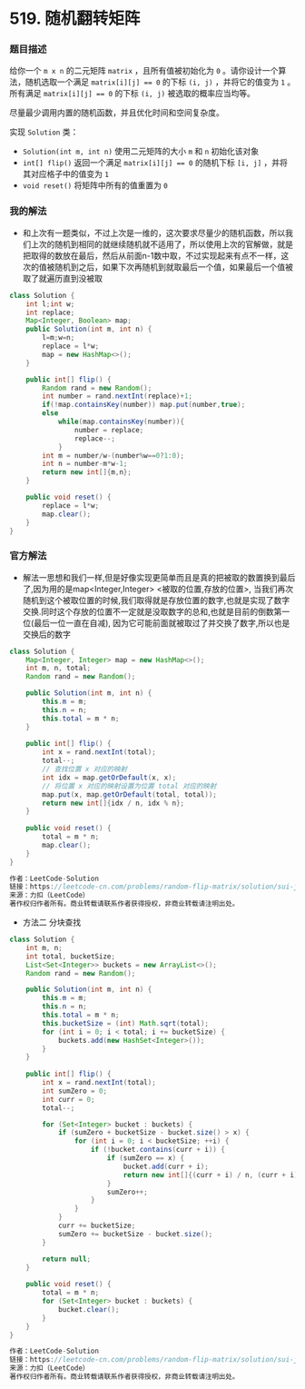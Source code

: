 # 519. 随机翻转矩阵

### 题目描述

给你一个 `m x n` 的二元矩阵 `matrix` ，且所有值被初始化为 `0` 。请你设计一个算法，随机选取一个满足 `matrix[i][j] == 0` 的下标 `(i, j)` ，并将它的值变为 `1` 。所有满足 `matrix[i][j] == 0` 的下标 `(i, j)` 被选取的概率应当均等。

尽量最少调用内置的随机函数，并且优化时间和空间复杂度。

实现 `Solution` 类：

- `Solution(int m, int n)` 使用二元矩阵的大小 `m` 和 `n` 初始化该对象
- `int[] flip()` 返回一个满足 `matrix[i][j] == 0` 的随机下标 `[i, j]` ，并将其对应格子中的值变为 `1`
- `void reset()` 将矩阵中所有的值重置为 `0`

### 我的解法

- 和上次有一题类似，不过上次是一维的，这次要求尽量少的随机函数，所以我们上次的随机到相同的就继续随机就不适用了，所以使用上次的官解做，就是把取得的数放在最后，然后从前面n-1数中取，不过实现起来有点不一样，这次的值被随机到之后，如果下次再随机到就取最后一个值，如果最后一个值被取了就遍历直到没被取

```java
class Solution {
    int l;int w;
    int replace;
    Map<Integer, Boolean> map;
    public Solution(int m, int n) {
        l=m;w=n;
        replace = l*w;
        map = new HashMap<>();
    }

    public int[] flip() {
        Random rand = new Random();
        int number = rand.nextInt(replace)+1;
        if(!map.containsKey(number)) map.put(number,true);
        else
            while(map.containsKey(number)){
                number = replace;
                replace--;
            }
        int m = number/w-(number%w==0?1:0);
        int n = number-m*w-1;
        return new int[]{m,n};
    }

    public void reset() {
        replace = l*w;
        map.clear();
    }
}
```

### 官方解法

- 解法一思想和我们一样,但是好像实现更简单而且是真的把被取的数置换到最后了,因为用的是map<Integer,Integer> <被取的位置,存放的位置>, 当我们再次随机到这个被取位置的时候,我们取得就是存放位置的数字,也就是实现了数字交换.同时这个存放的位置不一定就是没取数字的总和,也就是目前的倒数第一位(最后一位一直在自减), 因为它可能前面就被取过了并交换了数字,所以也是交换后的数字

```java
class Solution {
    Map<Integer, Integer> map = new HashMap<>();
    int m, n, total;
    Random rand = new Random();

    public Solution(int m, int n) {
        this.m = m;
        this.n = n;
        this.total = m * n;
    }
    
    public int[] flip() {
        int x = rand.nextInt(total);
        total--;
        // 查找位置 x 对应的映射
        int idx = map.getOrDefault(x, x);
        // 将位置 x 对应的映射设置为位置 total 对应的映射
        map.put(x, map.getOrDefault(total, total));
        return new int[]{idx / n, idx % n};
    }
    
    public void reset() {
        total = m * n;
        map.clear();
    }
}

作者：LeetCode-Solution
链接：https://leetcode-cn.com/problems/random-flip-matrix/solution/sui-ji-fan-zhuan-ju-zhen-by-leetcode-sol-pfmr/
来源：力扣（LeetCode）
著作权归作者所有。商业转载请联系作者获得授权，非商业转载请注明出处。
```

- 方法二   分块查找

```java
class Solution {
    int m, n;
    int total, bucketSize;
    List<Set<Integer>> buckets = new ArrayList<>();
    Random rand = new Random();

    public Solution(int m, int n) {
        this.m = m;
        this.n = n;
        this.total = m * n;
        this.bucketSize = (int) Math.sqrt(total);
        for (int i = 0; i < total; i += bucketSize) {
            buckets.add(new HashSet<Integer>());
        }
    }
    
    public int[] flip() {
        int x = rand.nextInt(total);
        int sumZero = 0;
        int curr = 0;
        total--;

        for (Set<Integer> bucket : buckets) {
            if (sumZero + bucketSize - bucket.size() > x) {
                for (int i = 0; i < bucketSize; ++i) {
                    if (!bucket.contains(curr + i)) {
                        if (sumZero == x) {
                            bucket.add(curr + i);
                            return new int[]{(curr + i) / n, (curr + i) % n};
                        } 
                        sumZero++;
                    }
                }
            }
            curr += bucketSize;
            sumZero += bucketSize - bucket.size();
        }

        return null;
    }
    
    public void reset() {
        total = m * n;
        for (Set<Integer> bucket : buckets) {
            bucket.clear();
        }
    }
}

作者：LeetCode-Solution
链接：https://leetcode-cn.com/problems/random-flip-matrix/solution/sui-ji-fan-zhuan-ju-zhen-by-leetcode-sol-pfmr/
来源：力扣（LeetCode）
著作权归作者所有。商业转载请联系作者获得授权，非商业转载请注明出处。
```

